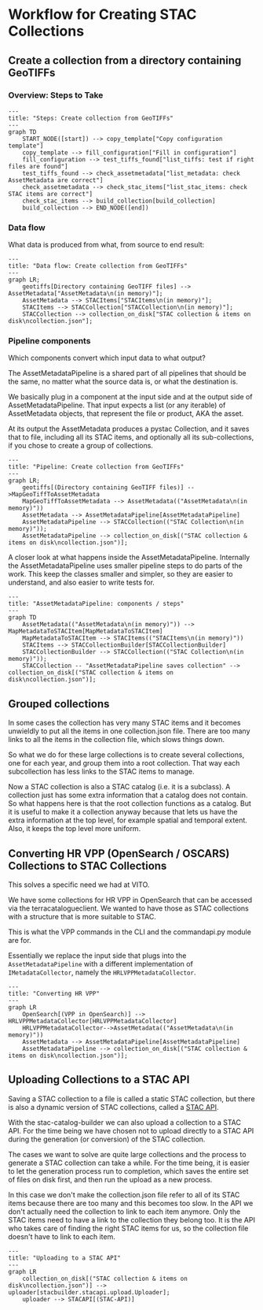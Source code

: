 # Workflow for Creating STAC Collections

## Create a collection from a directory containing GeoTIFFs

### Overview: Steps to Take

```mermaid
---
title: "Steps: Create collection from GeoTIFFs"
---
graph TD
    START_NODE([start]) --> copy_template["Copy configuration template"]
    copy_template --> fill_configuration["Fill in configuration"]
    fill_configuration --> test_tiffs_found["list_tiffs: test if right files are found"]
    test_tiffs_found --> check_assetmetadata["list_metadata: check AssetMetadata are correct"]
    check_assetmetadata --> check_stac_items["list_stac_items: check STAC items are correct"]
    check_stac_items --> build_collection[build_collection]
    build_collection --> END_NODE([end])
```

### Data flow

What data is produced from what, from source to end result:

```mermaid
---
title: "Data flow: Create collection from GeoTIFFs"
---
graph LR;
    geotiffs[Directory containing GeoTIFF files] --> AssetMetadata["AssetMetadata\n(in memory)"];
    AssetMetadata --> STACItems["STACItems\n(in memory)"];
    STACItems --> STACCollection["STACCollection\n(in memory)"];
    STACCollection --> collection_on_disk["STAC collection & items on disk\ncollection.json"];
```

### Pipeline components

Which components convert which input data to what output?

The AssetMetadataPipeline is a shared part of all pipelines that should be the same, no matter what the source data is, or what the destination is.

We basically plug in a component at the input side and at the output side of AssetMetadataPipeline.
That input expects a list (or any iterable) of AssetMetadata objects, that represent the file or product, AKA the asset.

At its output the AssetMetadata produces a pystac Collection, and it saves that to file, including all its STAC items, and optionally all its sub-collections, if you chose to create a group of collections.


```mermaid
---
title: "Pipeline: Create collection from GeoTIFFs"
---
graph LR;
    geotiffs[(Directory containing GeoTIFF files)] -->MapGeoTiffToAssetMetadata
    MapGeoTiffToAssetMetadata --> AssetMetadata(("AssetMetadata\n(in memory)"))
    AssetMetadata --> AssetMetadataPipeline[AssetMetadataPipeline]
    AssetMetadataPipeline --> STACCollection(("STAC Collection\n(in memory)"));
    AssetMetadataPipeline --> collection_on_disk[("STAC collection & items on disk\ncollection.json")];
```

A closer look at what happens inside the AssetMetadataPipeline.
Internally the AssetMetadataPipeline uses smaller pipeline steps to do parts of the work.
This keep the classes smaller and simpler, so they are easier to understand, and also easier to write tests for.

```mermaid
---
title: "AssetMetadataPipeline: components / steps"
---
graph TD
    AssetMetadata(("AssetMetadata\n(in memory)")) --> MapMetadataToSTACItem[MapMetadataToSTACItem]
    MapMetadataToSTACItem --> STACItems(("STACItems\n(in memory)"))
    STACItems --> STACCollectionBuilder[STACCollectionBuilder]
    STACCollectionBuilder --> STACCollection(("STAC Collection\n(in memory)"));
    STACCollection -- "AssetMetadataPipeline saves collection" --> collection_on_disk[("STAC collection & items on disk\ncollection.json")];
```

## Grouped collections

In some cases the collection has very many STAC items and it becomes unwieldly to put all the items in one collection.json file. There are too many links to all the items in the collection file, which slows things down.

So what we do for these large collections is to create several collections, one for each year, and group them into a root collection. That way each subcollection has less links to the STAC items to manage.

Now a STAC collection is also a STAC catalog (i.e. it is a subclass). A collection just has some extra information that a catalog does not contain. So what happens here is that the root collection functions as a catalog. But it is useful to make it a collection anyway because that lets us have the extra information at the top level, for example spatial and temporal extent. Also, it keeps the top level more uniform.

## Converting HR VPP (OpenSearch / OSCARS) Collections to STAC Collections

This solves a specific need we had at VITO.

We have some collections for HR VPP in OpenSearch that can be accessed via the terracatalogueclient.
We wanted to have those as STAC collections with a structure that is more suitable to STAC.

This is what the VPP commands in the CLI and the commandapi.py module are for.

Essentially we replace the input side that plugs into the `AssetMetadataPipeline` with a different  implementation of `IMetadataCollector`, namely the `HRLVPPMetadataCollector`.


```mermaid
---
title: "Converting HR VPP"
---
graph LR
    OpenSearch[(VPP in OpenSearch)] --> HRLVPPMetadataCollector[HRLVPPMetadataCollector]
    HRLVPPMetadataCollector-->AssetMetadata(("AssetMetadata\n(in memory)"))
    AssetMetadata --> AssetMetadataPipeline[AssetMetadataPipeline]
    AssetMetadataPipeline --> collection_on_disk[("STAC collection & items on disk\ncollection.json")];
```

## Uploading Collections to a STAC API

Saving a STAC collection to a file is called a static STAC collection, but there is also a dynamic version of STAC collections, called a [STAC API](https://github.com/radiantearth/stac-api-spec).

With the stac-catalog-builder we can also upload a collection to a STAC API.
For the time being we have chosen not to upload directly to a STAC API during the generation (or conversion) of the STAC collection.

The cases we want to solve are quite large collections and the process to generate a STAC collection can take a while.
For the time being, it is easier to let the generation process run to completion, which saves the entire set of files on disk first, and then run the upload as a new process.

In this case we don't make the collection.json file refer to all of its STAC items because there are too many and this becomes too slow.
In the API we don't actually need the collection to link to each item anymore. Only the STAC items need to have a link to the collection they belong too.
It is the API who takes care of finding the right STAC items for us, so the collection file doesn't have to link to each item.


```mermaid
---
title: "Uploading to a STAC API"
---
graph LR
    collection_on_disk[("STAC collection & items on disk\ncollection.json")] --> uploader[stacbuilder.stacapi.upload.Uploader];
    uploader --> STACAPI[(STAC-API)]
```
